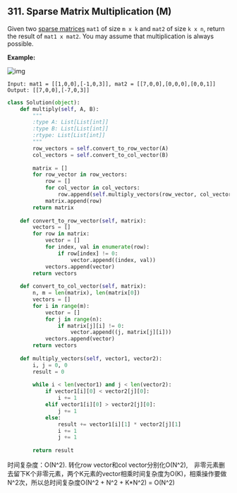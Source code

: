 ## 311. Sparse Matrix Multiplication (M)

Given two [sparse matrices](https://en.wikipedia.org/wiki/Sparse_matrix) `mat1` of size `m x k` and `mat2` of size `k x n`, return the result of `mat1 x mat2`. You may assume that multiplication is always possible.

**Example:**

![img](https://assets.leetcode.com/uploads/2021/03/12/mult-grid.jpg)

```
Input: mat1 = [[1,0,0],[-1,0,3]], mat2 = [[7,0,0],[0,0,0],[0,0,1]]
Output: [[7,0,0],[-7,0,3]]
```



```python
class Solution(object):
    def multiply(self, A, B):
        """
        :type A: List[List[int]]
        :type B: List[List[int]]
        :rtype: List[List[int]]
        """
        row_vectors = self.convert_to_row_vector(A)
        col_vectors = self.convert_to_col_vector(B)
        
        matrix = []
        for row_vector in row_vectors:
            row = []
            for col_vector in col_vectors:
                row.append(self.multiply_vectors(row_vector, col_vector))
            matrix.append(row)
        return matrix
    
    def convert_to_row_vector(self, matrix):
        vectors = []
        for row in matrix:
            vector = []
            for index, val in enumerate(row):
                if row[index] != 0:
                    vector.append((index, val))
            vectors.append(vector)
        return vectors
    
    def convert_to_col_vector(self, matrix):
        n, m = len(matrix), len(matrix[0])
        vectors = []
        for i in range(m):
            vector = []
            for j in range(n):
                if matrix[j][i] != 0:
                    vector.append((j, matrix[j][i]))
            vectors.append(vector)
        return vectors
    
    def multiply_vectors(self, vector1, vector2):
        i, j = 0, 0
        result = 0
        
        while i < len(vector1) and j < len(vector2):
            if vector1[i][0] < vector2[j][0]:
                i += 1
            elif vector1[i][0] > vector2[j][0]:
                j += 1
            else:
                result += vector1[i][1] * vector2[j][1]
                i += 1 
                j += 1
        
        return result
```

时间复杂度：O(N^2). 转化row vector和col vector分别化O(N^2),　非零元素删去留下K个非零元素，两个K元素的vector相乘时间复杂度为O(K)，相乘操作要做N^2次，所以总时间复杂度O(N^2 + N^2 + K*N^2) = O(N^2)